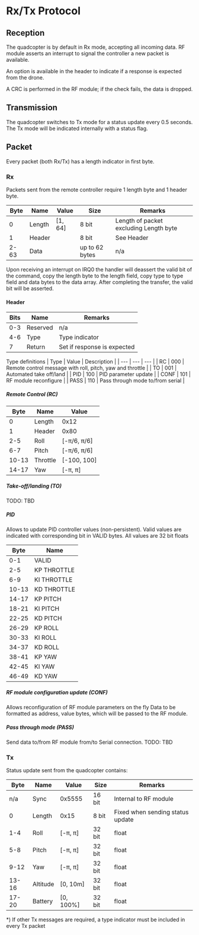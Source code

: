 # Rx/Tx Protocol

## Reception

The quadcopter is by default in Rx mode, accepting all incoming data.
RF module asserts an interrupt to signal the controller a new packet is available.

An option is available in the header to indicate if a response is expected from the
drone.

A CRC is performed in the RF module; if the check fails, the data is dropped.

## Transmission

The quadcopter switches to Tx mode for a status update every 0.5 seconds.
The Tx mode will be indicated internally with a status flag.

## Packet

Every packet (both Rx/Tx) has a length indicator in first byte.

### Rx

Packets sent from the remote controller require 1 length byte and 1 header byte.

| Byte | Name   | Value   | Size           | Remarks                                |
| ---  | ---    | ---     | ---            | ---                                    |
| 0    | Length | [1, 64] | 8 bit          | Length of packet excluding Length byte |
| 1    | Header |         | 8 bit          | See Header                             |
| 2-63 | Data   |         | up to 62 bytes | n/a                                    |

Upon receiving an interrupt on IRQ0 the handler will deassert the valid bit of the command, copy the length byte to the length field, copy type to type field and data bytes to
the data array.
After completing the transfer, the valid bit will be asserted.

#### Header

| Bits | Name     | Remarks                     |
| ---  | ---      | ---                         |
| 0-3  | Reserved | n/a                         |
| 4-6  | Type     | Type indicator              |
| 7    | Return   | Set if response is expected |

Type definitions
| Type | Value | Description                                               |
| ---  | ---   | ---                                                       |
| RC   | 000   | Remote control message with roll, pitch, yaw and throttle |
| TO   | 001   | Automated take off/land                                   |
| PID  | 100   | PID parameter update                                      |
| CONF | 101   | RF module reconfigure                                     |
| PASS | 110   | Pass through mode to/from serial                          |

##### Remote Control (RC)

| Byte  | Name     | Value       |
| ---   | ----     | ---         |
| 0     | Length   | 0x12        |
| 1     | Header   | 0x80        |
| 2-5   | Roll     | [-π/6, π/6] |
| 6-7   | Pitch    | [-π/6, π/6] |
| 10-13 | Throttle | [-100, 100] |
| 14-17 | Yaw      | [-π, π]     |

##### Take-off/landing (TO)

TODO: TBD


##### PID

Allows to update PID controller values (non-persistent).
Valid values are indicated with corresponding bit in VALID bytes.
All values are 32 bit floats

| Byte  | Name        |
| ---   | ---         |
| 0-1   | VALID       |
| 2-5   | KP THROTTLE |
| 6-9   | KI THROTTLE |
| 10-13 | KD THROTTLE |
| 14-17 | KP PITCH    |
| 18-21 | KI PITCH    |
| 22-25 | KD PITCH    |
| 26-29 | KP ROLL     |
| 30-33 | KI ROLL     |
| 34-37 | KD ROLL     |
| 38-41 | KP YAW      |
| 42-45 | KI YAW      |
| 46-49 | KD YAW      |


##### RF module configuration update (CONF)

Allows reconfiguration of RF module parameters on the fly
Data to be formatted as address, value bytes, which will be passed to the RF module.

##### Pass through mode (PASS)

Send data to/from RF module from/to Serial connection.
TODO: TBD

### Tx

Status update sent from the quadcopter contains:

| Byte  | Name     | Value     | Size   | Remarks                          |
| ---   | ---      | ---       | ---    | ---                              |
| n/a   | Sync     | 0x5555    | 16 bit | Internal to RF module            |
| 0     | Length   | 0x15      | 8 bit  | Fixed when sending status update |
| 1-4   | Roll     | [-π, π]   | 32 bit | float                            |
| 5-8   | Pitch    | [-π, π]   | 32 bit | float                            |
| 9-12  | Yaw      | [-π, π]   | 32 bit | float                            |
| 13-16 | Altitude | [0, 10m]  | 32 bit | float                            |
| 17-20 | Battery  | [0, 100%] | 32 bit | float                            |


*) If other Tx messages are required, a type indicator must be included in every Tx packet
